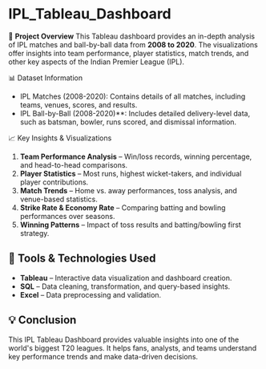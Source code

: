 # IPL_Tableau_Dashboard

📌 **Project Overview**
This Tableau dashboard provides an in-depth analysis of IPL matches and ball-by-ball data from **2008 to 2020**. The visualizations offer insights into team performance, player statistics, match trends, and other key aspects of the Indian Premier League (IPL).

📊 Dataset Information
- IPL Matches (2008-2020): Contains details of all matches, including teams, venues, scores, and results.
- IPL Ball-by-Ball (2008-2020)**: Includes detailed delivery-level data, such as batsman, bowler, runs scored, and dismissal information.

📈 Key Insights & Visualizations
1. **Team Performance Analysis** – Win/loss records, winning percentage, and head-to-head comparisons.
2. **Player Statistics** – Most runs, highest wicket-takers, and individual player contributions.
3. **Match Trends** – Home vs. away performances, toss analysis, and venue-based statistics.
4. **Strike Rate & Economy Rate** – Comparing batting and bowling performances over seasons.
5. **Winning Patterns** – Impact of toss results and batting/bowling first strategy.

## 🎯 Tools & Technologies Used
- **Tableau** – Interactive data visualization and dashboard creation.
- **SQL** – Data cleaning, transformation, and query-based insights.
- **Excel** – Data preprocessing and validation.


## 💡 Conclusion
This IPL Tableau Dashboard provides valuable insights into one of the world's biggest T20 leagues. It helps fans, analysts, and teams understand key performance trends and make data-driven decisions.


